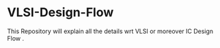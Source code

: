 # VLSI-Design-Flow
This Repository will explain all the details wrt VLSI or moreover IC Design Flow . 
